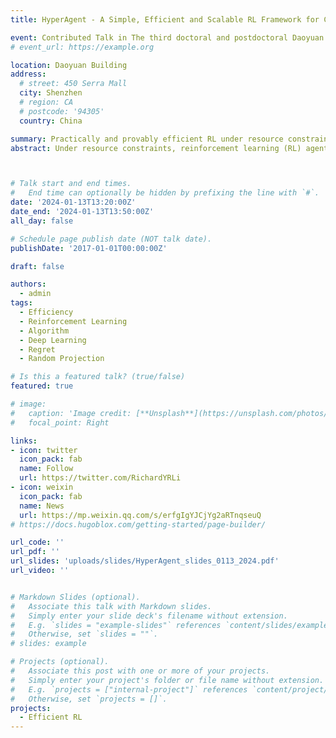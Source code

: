 ```yaml
---
title: HyperAgent - A Simple, Efficient and Scalable RL Framework for Complex Environments

event: Contributed Talk in The third doctoral and postdoctoral Daoyuan academic forum. Best paper award
# event_url: https://example.org

location: Daoyuan Building
address:
  # street: 450 Serra Mall
  city: Shenzhen
  # region: CA
  # postcode: '94305'
  country: China

summary: Practically and provably efficient RL under resource constraints!
abstract: Under resource constraints, reinforcement learning (RL) agents need to be simple, efficient and scalable with (1) large state space and (2) increasingly accumulated data of interactions when deploying in complex environments. We propose the HyperAgent, a RL framework with hypermodel, index sampling schemes and incremental update mechanism, enabling computation-efficient sequential posterior approximation and data-efficient action selection under general value function approximation beyond conjugacy. The implementation of HyperAgent is simple as it only add one module and a line of code additional to DDQN. Practically, HyperAgent demonstrates its robust performance in large-scale deep RL benchmarks with significant efficiency gain in terms of both data and computation. Theoretically, among the practically scalable algorithms, HyperAgent is the first achieving provably scalable per-step computational complexity as well as sublinear regret under tabular RL. The core of our theoretical analysis is the sequential posterior approximation argument. This is made possible by the first analytical tool for sequential random projection, a non-trivial martingale extension of the Johnson-Lindenstrauss lemma, which is of independent interest. This work bridges the theoretical and practical realms of RL, establishing a new benchmark for RL algorithms design.



# Talk start and end times.
#   End time can optionally be hidden by prefixing the line with `#`.
date: '2024-01-13T13:20:00Z'
date_end: '2024-01-13T13:50:00Z'
all_day: false

# Schedule page publish date (NOT talk date).
publishDate: '2017-01-01T00:00:00Z'

draft: false

authors:
  - admin
tags:
  - Efficiency
  - Reinforcement Learning
  - Algorithm
  - Deep Learning
  - Regret
  - Random Projection

# Is this a featured talk? (true/false)
featured: true

# image:
#   caption: 'Image credit: [**Unsplash**](https://unsplash.com/photos/bzdhc5b3Bxs)'
#   focal_point: Right

links:
- icon: twitter
  icon_pack: fab
  name: Follow
  url: https://twitter.com/RichardYRLi
- icon: weixin
  icon_pack: fab
  name: News
  url: https://mp.weixin.qq.com/s/erfgIgYJCjYg2aRTnqseuQ
# https://docs.hugoblox.com/getting-started/page-builder/

url_code: ''
url_pdf: ''
url_slides: 'uploads/slides/HyperAgent_slides_0113_2024.pdf'
url_video: ''


# Markdown Slides (optional).
#   Associate this talk with Markdown slides.
#   Simply enter your slide deck's filename without extension.
#   E.g. `slides = "example-slides"` references `content/slides/example-slides.md`.
#   Otherwise, set `slides = ""`.
# slides: example

# Projects (optional).
#   Associate this post with one or more of your projects.
#   Simply enter your project's folder or file name without extension.
#   E.g. `projects = ["internal-project"]` references `content/project/deep-learning/index.md`.
#   Otherwise, set `projects = []`.
projects:
  - Efficient RL
---
```

<!-- 
We embark on a compelling journey towards Artificial General Intelligence (AGI) and emphasize its profound impact on humanity. We begin by defining AGI and its transformative potential, underlining the central role of Reinforcement Learning (RL) in achieving this aspiration. We explore the real-world applications of RL, from plasma control to ChatGPT, shedding light on the pressing need for efficient RL algorithms. Enter HyperFQI, an innovative solution to RL efficiency challenges we developed, boasting generality and scalability. Witness its remarkable efficiency in benchmark results, particularly in Atari video games. Discover the practical integration of HyperFQI, adapting seamlessly into existing RL frameworks. Delve into the theoretical guarantees of HyperFQI in tabular settings, featuring rigorous mathematical probability tools we developed. This presentation bridges theory and practice, elucidating HyperFQI’s pivotal role in the expedition toward AGI, with a direct impact on realizing AGI’s potential for the betterment of humanity. The talk concludes by underscoring the transformative potential of efficient RL agents and their promise for the future of AGI and, indeed, humanity. -->

<!-- 
{{% callout note %}}
Click on the **Slides** button above to view the built-in slides feature.
{{% /callout %}}

Slides can be added in a few ways:

- **Create** slides using Hugo Blox Builder's [_Slides_](https://docs.hugoblox.com/reference/content-types/) feature and link using `slides` parameter in the front matter of the talk file
- **Upload** an existing slide deck to `static/` and link using `url_slides` parameter in the front matter of the talk file
- **Embed** your slides (e.g. Google Slides) or presentation video on this page using [shortcodes](https://docs.hugoblox.com/reference/markdown/).

Further event details, including [page elements](https://docs.hugoblox.com/reference/markdown/) such as image galleries, can be added to the body of this page. -->